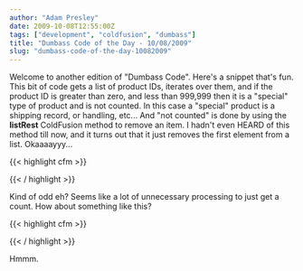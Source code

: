 ```yaml
---
author: "Adam Presley"
date: 2009-10-08T12:55:00Z
tags: ["development", "coldfusion", "dumbass"]
title: "Dumbass Code of the Day - 10/08/2009"
slug: "dumbass-code-of-the-day-10082009"
---
```


Welcome to another edition of "Dumbass Code". Here's a snippet that's
fun. This bit of code gets a list of product IDs, iterates over them,
and if the product ID is greater than zero, and less than 999,999 then
it is a "special" type of product and is not counted. In this case a
"special" product is a shipping record, or handling, etc... And "not
counted" is done by using the **listRest** ColdFusion method to remove an
item. I hadn't even HEARD of this method till now, and it turns out that
it just removes the first element from a list. Okaaaayyy...

{{< highlight cfm >}}
<!-- this gets a count of actual products -->
<cfset prodlist = ValueList(getProds.product_id) >
<cfif listlen(prodlist) gt 0>
	<cfloop index="thisprodid" list="#prodlist#">
		<cfif 999999 lt evaluate(thisprodid) or evaluate(thisprodid) lt 0 >
			<cfset prodlist = listrest(prodlist)>
		</cfif>
	</cfloop>
</cfif>

<cfset numprods = listlen(prodlist)>
{{< / highlight >}}

Kind of odd eh? Seems like a lot of unnecessary processing to just get a
count. How about something like this?

{{< highlight cfm >}}
<!--- Get a count of actual products --->
<cfset numProducts = 0 />

<cfloop query="getProds">
	<cfif getProds.product_id GT 0 && getProds.product_id LT 999999>
		<cfset numProducts++ />
	</cfif>
</cfloop>
{{< / highlight >}}

Hmmm.
